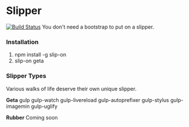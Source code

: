 # Slipper
[![Build Status](https://travis-ci.org/jkhedani/slipper.svg)](https://travis-ci.org/jkhedani/slipper)
You don't need a bootstrap to put on a slipper.

### Installation

1. npm install -g slip-on
2. slip-on geta

### Slipper Types
Various walks of life deserve their own unique slipper.

**Geta**
gulp
gulp-watch
gulp-livereload
gulp-autoprefixer
gulp-stylus
gulp-imagemin
gulp-uglify

**Rubber** Coming soon
